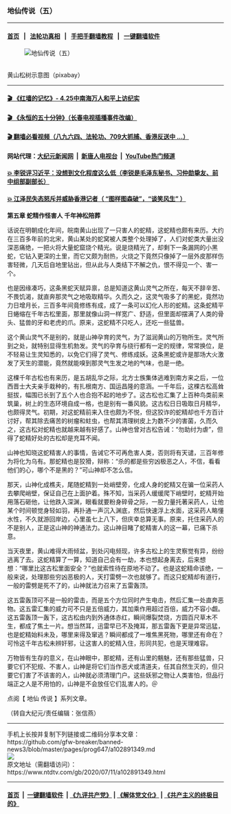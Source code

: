 ### 地仙传说（五）
------------------------

#### [首页](https://github.com/gfw-breaker/banned-news3/blob/master/README.md) &nbsp;&nbsp;|&nbsp;&nbsp; [法轮功真相](https://github.com/begood0513/basic/blob/master/README.md)  &nbsp;&nbsp;|&nbsp;&nbsp; [手把手翻墙教程](https://github.com/gfw-breaker/guides/wiki)  &nbsp;&nbsp;|&nbsp;&nbsp; [一键翻墙软件](https://github.com/gfw-breaker/nogfw/blob/master/README.md)  



<div><div class="featured_image">
 <figure>
  <img alt="地仙传说（五）" src="https://i.ntdtv.com/assets/uploads/2020/07/2020-07-11_134051-800x450.jpg"/>
 </figure><br/>
 <span class="caption">
  黄山松树示意图（pixabay）
 </span>
</div>
</div><hr/>

#### [ 🎬  《红墙的记忆》- 4.25中南海万人和平上访纪实](http://141.164.39.94:10000/videos/legend/425.html)

#### [ 🎬  《永恒的五十分钟》（长春电视插播事件改编） ](http://141.164.39.94:10000/videos/news/ComingForYou-2.html)

#### [ 🎬  翻墙必看视频（八九六四、法轮功、709大抓捕、香港反送中 ...）](https://github.com/gfw-breaker/links/blob/master/banned.md)

#### 网站代理：[大纪元新闻网](http://167.172.10.89:10080/gb/) &nbsp;|&nbsp; [新唐人电视台](http://167.172.10.89:8808/gb/) &nbsp;|&nbsp; [YouTube热门频道](http://158.247.203.241/youtube.html)

#### [ 💥 李锐评习近平：没想到文化程度这么低（李锐是毛泽东秘书、习仲勋挚友、前中组部副部长）](http://141.164.39.94:10000/videos/res/Communist/lirui-xi.html)

#### [ 💥 江泽民失态怒斥并威胁香港记者（ “图样图森破”，“谈笑风生” ）](http://141.164.39.94:10000/videos/res/realjzm/naive.html)

<div><div class="post_content" itemprop="articleBody">
 <p>
  <strong>
   第五章 蛇精作怪害人 千年神松陪葬
  </strong>
 </p>
 <p>
  话说在明朝成化年间，皖南黄山出现了一只害人的蛇精，这蛇精也颇有来历。大约在三百多年前的北宋，黄山某处的蛇窝被人类整个处理掉了，人们对蛇类大量出没深恶痛绝，一把火将大量蛇窟烧个精光。说是烧精光了，却剩下一条漏网的小黑蛇，它钻入更深的土里，而它又颇为耐热，火烧之下竟然只像掉了一层外皮那样伤害轻微，几天后自地里钻出，但从此与人类结下不解之仇，恨不得见一个、害一个。
 </p>
 <p>
  也是因缘凑巧，这条黑蛇天赋异禀，总是知道这黄山灵气之所在，每天不辞辛苦、不畏饥渴，就直奔那灵气之地吸取精华。久而久之，这灵气吸多了的黑蛇，竟然功力日增月长，三百多年间竟修练有成，成了一条可以幻化人形的蛇精。这条蛇精平日蜷缩在千年古松里面，那里就像山洞一样宽广、舒适，但里面却摆满了人类的骨头、猛兽的牙和老虎的爪。原来，这蛇精不只吃人，还吃一些猛兽。
 </p>
 <p>
  这个黄山灵气不是别的，就是山神孕育的灵气，为了滋润黄山的万物所生。灵气所到之处，就特别显得生机勃发。灵气的孕育与绕行都有一定的规律，常常换位，是不轻易让生灵知悉的，以免它们得了灵气、修练成妖。这条黑蛇或许是那场大火激发了天生的潜能，竟然就能嗅到那灵气生发之地的气味，也是一绝。
 </p>
 <p>
  这棵千年古松也有来历，是五胡乱华之际，北方士族集体逃难到南方来之后，一位西晋士大夫亲手栽种的，有扎根南方、国运昌隆的意涵。一千年后，这棵古松高耸挺拔，幅围已长到了五个人也合抱不起的地步了。这古松也汇集了上百种鸟类前来筑巢，树上的生态环境自成一格，也是别有一番风貌。这古松日日吸取日月精华，也颇得灵气。初期，对这蛇精前来入住也颇为不悦，但这狡诈的蛇精却也千方百计讨好，帮其除去痛苦的树瘤和蛀虫，也帮其清理树皮上为数不少的害菌，久而久之，这古松对蛇精也就越来越有好感了。山神也曾对古松告诫：“勿助纣为虐”，但得了蛇精好处的古松却是充耳不闻。
 </p>
 <p>
  山神也知晓这蛇精害人的事情，告诫它不可再危害人类，否则将有天谴，三百年修为将化为乌有。那蛇精也是狡猾，辩称：“杀的都是些穷凶极恶之人，不信，看看他们的心，哪个不是黑的？”可山神却不怎么信。
 </p>
 <p>
  那天，山神化成樵夫，尾随蛇精到一处峭壁旁，化成人身的蛇精又在骗一位采药人去攀爬峭壁，保证自己在上面护着。殊不知，当采药人缓缓爬下峭壁时，蛇精开始用落石砸他，让他跌入深渊，眼看就要粉身碎骨之际，一股力量托著采药人，让他某个时间顿觉身轻如羽，再扑通一声沉入渊底，然后快速浮上水面，这采药人略懂水性，不久就游回岸边，心里虽七上八下，但庆幸总算无事。原来，托住采药人的不是别人，正是这山神的神通法力。这山神目睹了蛇精害人的这一幕，已痛下杀意。
 </p>
 <p>
  当天夜里，黄山难得大雨倾盆，到处闪电频现，许多古松上的生灵察觉有异，纷纷逃离了去。这蛇精算了一算，知道自己会有一劫，本也想起身离去，后来想想：“哪里比这古松里面安全？”也就索性待在原地不动了。也是这蛇精命该绝，一般来说，处理那些穷凶恶极的人，天打雷劈一次也就够了。而这只蛇精却有道行，一般的雷劈是死不了的，山神就法力召来了五雷轰顶。
 </p>
 <p>
  这五雷轰顶可不是一般的雷击，而是五个方位同时产生电击，然后汇集一处直奔恶物。这五雷汇集的威力可不只是五倍威力，其加乘作用超过百倍，威力不容小觑。这五雷轰顶一轰下，这古松由内到外通体赤红，瞬间爆裂焚烧，方圆百尺草木不生，都成了焦土一片。想当然耳，迅雷早已不及掩耳，那五雷轰下更是异常迅猛，也是蛇精始料未及，哪里来得及窜逃？瞬间都成了一堆焦黑死物，哪里还有命在？可怜这千年古松未辨奸邪，让这害人的蛇精入住，形同共犯，也是天理难容。
 </p>
 <p>
  万物皆有生存的意义，在山神眼中，那蛇精，还有山里的魑魅，还有那些猛兽，只要它们不犯规、不害人，山神是将它们当作恶犬或清道夫，任其自然生灭的，但只要它们害了不该害的人，山神就必须清理门户。这些妖邪之物让人类害怕，但品行端正之人是不用怕的，山神是不会放任它们乱害人的。＠
 </p>
 <p>
  点阅【
  <ok href="https://www.ntdtv.com/gb/地仙.htm">
   地仙
  </ok>
  <ok href="https://www.ntdtv.com/gb/传说.htm">
   传说
  </ok>
  】系列文章。
 </p>
 <p>
  （转自大纪元/责任编辑：张信燕）
 </p>
 <div class="single_ad">
 </div>
</div>
</div>
<hr/>
手机上长按并复制下列链接或二维码分享本文章：<br/>
https://github.com/gfw-breaker/banned-news3/blob/master/pages/prog647/a102891349.md <br/>
<a href='https://github.com/gfw-breaker/banned-news3/blob/master/pages/prog647/a102891349.md'><img src='https://github.com/gfw-breaker/banned-news3/blob/master/pages/prog647/a102891349.md.png'/></a> <br/>
原文地址（需翻墙访问）：https://www.ntdtv.com/gb/2020/07/11/a102891349.html


------------------------
#### [首页](https://github.com/gfw-breaker/banned-news3/blob/master/README.md) &nbsp;|&nbsp; [一键翻墙软件](https://github.com/gfw-breaker/nogfw/blob/master/README.md) &nbsp;| [《九评共产党》](https://github.com/gfw-breaker/9ping.md/blob/master/README.md#九评之一评共产党是什么) | [《解体党文化》](https://github.com/gfw-breaker/jtdwh.md/blob/master/README.md) | [《共产主义的终极目的》](https://github.com/gfw-breaker/gczydzjmd.md/blob/master/README.md)


<img src='http://gfw-breaker.win/banned-news3/pages/prog647/a102891349.md' width='0px' height='0px'/>